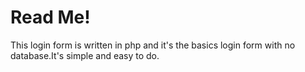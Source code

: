 <h1>Read Me!</h1>
<p>This login form is written in php and it's the basics login form with no database.It's simple and easy to do.</p>
